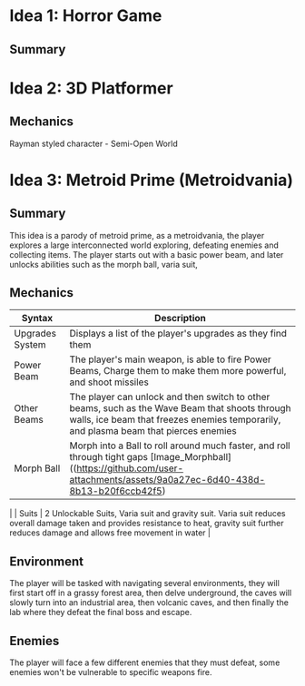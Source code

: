 # Idea 1: Horror Game
## Summary




# Idea 2: 3D Platformer
## Mechanics

Rayman styled character - Semi-Open World


# Idea 3: Metroid Prime (Metroidvania)
## Summary
This idea is a parody of metroid prime, as a metroidvania, the player explores a large interconnected world exploring, defeating enemies and collecting items. The player starts out with a basic power beam, and later unlocks abilities such as the morph ball, varia suit,
## Mechanics
| Syntax | Description |
| ------ | ----------- |
| Upgrades System | Displays a list of the player's upgrades as they find them |
| Power Beam | The player's main weapon, is able to fire Power Beams, Charge them to make them more powerful, and shoot missiles |
| Other Beams | The player can unlock and then switch to other beams, such as the Wave Beam that shoots through walls, ice beam that freezes enemies temporarily, and plasma beam that pierces enemies |
| Morph Ball | Morph into a Ball to roll around much faster, and roll through tight gaps [Image_Morphball]((https://github.com/user-attachments/assets/9a0a27ec-6d40-438d-8b13-b20f6ccb42f5)
|
| Suits | 2 Unlockable Suits, Varia suit and gravity suit. Varia suit reduces overall damage taken and provides resistance to heat, gravity suit further reduces damage and allows free movement in water |

## Environment
The player will be tasked with navigating several environments, they will first start off in a grassy forest area, then delve underground, the caves will slowly turn into an industrial area, then volcanic caves, and then finally the lab where they defeat the final boss and escape.

## Enemies
The player will face a few different enemies that they must defeat, some enemies won't be vulnerable to specific weapons fire.
